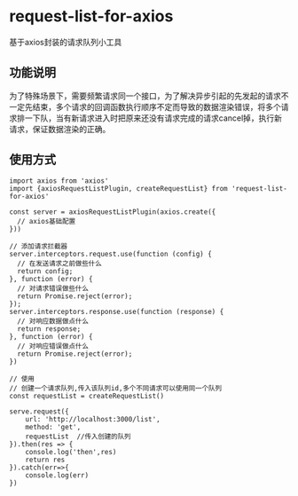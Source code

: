 # request-list-for-axios
基于axios封装的请求队列小工具

## 功能说明
为了特殊场景下，需要频繁请求同一个接口，为了解决异步引起的先发起的请求不一定先结束，多个请求的回调函数执行顺序不定而导致的数据渲染错误，将多个请求排一下队，当有新请求进入时把原来还没有请求完成的请求cancel掉，执行新请求，保证数据渲染的正确。

## 使用方式

```
import axios from 'axios'
import {axiosRequestListPlugin, createRequestList} from 'request-list-for-axios'

const server = axiosRequestListPlugin(axios.create({
  // axios基础配置
}))

// 添加请求拦截器
server.interceptors.request.use(function (config) {
  // 在发送请求之前做些什么
  return config;
}, function (error) {
  // 对请求错误做些什么
  return Promise.reject(error);
});
server.interceptors.response.use(function (response) {
  // 对响应数据做点什么
  return response;
}, function (error) {
  // 对响应错误做点什么
  return Promise.reject(error);
})

// 使用
// 创建一个请求队列,传入该队列id,多个不同请求可以使用同一个队列
const requestList = createRequestList()

serve.request({
    url: 'http://localhost:3000/list',
    method: 'get',
    requestList  //传入创建的队列
}).then(res => {
    console.log('then',res)
    return res
}).catch(err=>{
    console.log(err)
})

```
